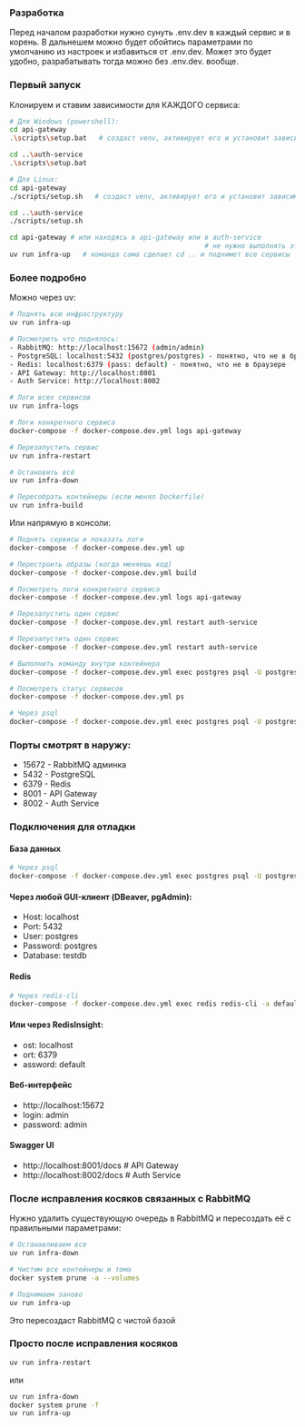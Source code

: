 ### Разработка

Перед началом разработки нужно сунуть .env.dev в каждый сервис и в корень.
В дальнешем можно будет обойтись параметрами по умолчанию из настроек и избавиться от .env.dev. Может это будет удобно, разрабатывать тогда можно без .env.dev. вообще.

### Первый запуск
Клонируем и ставим зависимости для КАЖДОГО сервиса:
```bash
# Для Windows (powershell):
cd api-gateway
.\scripts\setup.bat   # создаст venv, активирует его и установит зависимости

cd ..\auth-service
.\scripts\setup.bat
```

```bash
# Для Linux:
cd api-gateway
./scripts/setup.sh   # создаст venv, активирует его и установит зависимости

cd ..\auth-service
./scripts/setup.sh
```

```bash
cd api-gateway # или находясь в api-gateway или в auth-service
                                                # не нужно выполнять эту команду
uv run infra-up   # команда сама сделает cd .. и поднимет все сервисы
```


### Более подробно

Можно через uv:

```bash
# Поднять всю инфраструктуру
uv run infra-up

# Посмотреть что поднялось:
- RabbitMQ: http://localhost:15672 (admin/admin)
- PostgreSQL: localhost:5432 (postgres/postgres) - понятно, что не в браузере
- Redis: localhost:6379 (pass: default) - понятно, что не в браузере
- API Gateway: http://localhost:8001
- Auth Service: http://localhost:8002

# Логи всех сервисов
uv run infra-logs

# Логи конкретного сервиса
docker-compose -f docker-compose.dev.yml logs api-gateway

# Перезапустить сервис
uv run infra-restart

# Остановить всё
uv run infra-down

# Пересобрать контейнеры (если менял Dockerfile)
uv run infra-build
```

Или напрямую в консоли:

```bash
# Поднять сервисы и показать логи
docker-compose -f docker-compose.dev.yml up

# Перестроить образы (когда меняешь код)
docker-compose -f docker-compose.dev.yml build

# Посмотреть логи конкретного сервиса
docker-compose -f docker-compose.dev.yml logs api-gateway

# Перезапустить один сервис
docker-compose -f docker-compose.dev.yml restart auth-service

# Перезапустить один сервис
docker-compose -f docker-compose.dev.yml restart auth-service

# Выполнить команду внутри контейнера
docker-compose -f docker-compose.dev.yml exec postgres psql -U postgres

# Посмотреть статус сервисов
docker-compose -f docker-compose.dev.yml ps

# Через psql
docker-compose -f docker-compose.dev.yml exec postgres psql -U postgres testdb
```

### Порты смотрят в наружу:
- 15672 - RabbitMQ админка
- 5432 - PostgreSQL
- 6379 - Redis
- 8001 - API Gateway
- 8002 - Auth Service

### Подключения для отладки

#### База данных
```bash
# Через psql
docker-compose -f docker-compose.dev.yml exec postgres psql -U postgres testdb
```

#### Через любой GUI-клиент (DBeaver, pgAdmin):
- Host: localhost
- Port: 5432
- User: postgres
- Password: postgres
- Database: testdb

#### Redis
```bash
# Через redis-cli
docker-compose -f docker-compose.dev.yml exec redis redis-cli -a default
```

#### Или через RedisInsight:
- ost: localhost
- ort: 6379
- assword: default

#### Веб-интерфейс
- http://localhost:15672
- login: admin
- password: admin

#### Swagger UI
- http://localhost:8001/docs  # API Gateway
- http://localhost:8002/docs  # Auth Service


### После исправления косяков связанных с RabbitMQ

Нужно удалить существующую очередь в RabbitMQ и пересоздать её с правильными параметрами:
```bash
# Останавливаем все
uv run infra-down

# Чистим все контейнеры и тома
docker system prune -a --volumes

# Поднимаем заново
uv run infra-up
```
Это пересоздаст RabbitMQ с чистой базой

### Просто после исправления косяков
```bash
uv run infra-restart
```
или
```bash
uv run infra-down
docker system prune -f
uv run infra-up
```